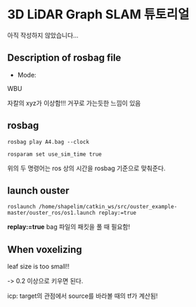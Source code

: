 # 3D LiDAR Graph SLAM 튜토리얼

아직 작성하지 않았습니다...

## Description of rosbag file

* Mode: 

WBU

자칼의 xyz가 이상함!!! 거꾸로 가는듯한 느낌이 있음


## rosbag

<pre><code>rosbag play A4.bag --clock</code></pre>

<pre><code>rosparam set use_sim_time true</code></pre>

위의 두 명령어는 ros 상의 시간을 rosbag 기준으로 맞춰준다.

## launch ouster

<pre><code>roslaunch /home/shapelim/catkin_ws/src/ouster_example-master/ouster_ros/os1.launch replay:=true</code></pre>

**replay:=true** bag 파일의 패킷을 풀 때 필요함!

## When voxelizing
leaf size is too small!!

-> 0.2 이상으로 키우면 된다.


icp: target의 관점에서 source를 바라볼 때의 tf가 계산됨!
